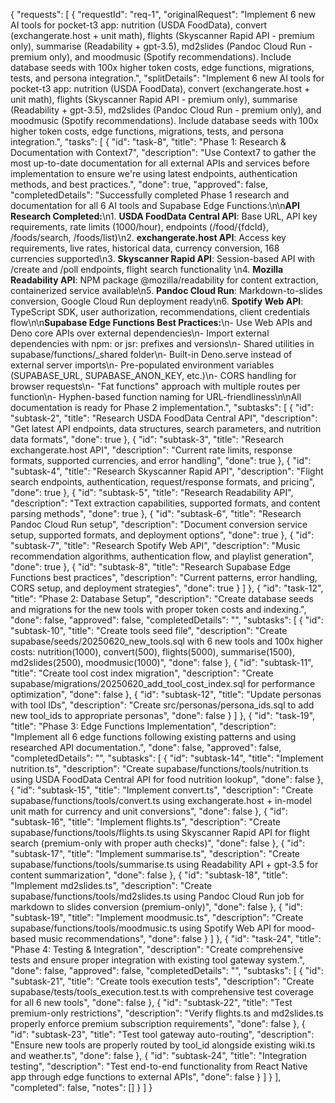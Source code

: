 {
  "requests": [
    {
      "requestId": "req-1",
      "originalRequest": "Implement 6 new AI tools for pocket-t3 app: nutrition (USDA FoodData), convert (exchangerate.host + unit math), flights (Skyscanner Rapid API - premium only), summarise (Readability + gpt-3.5), md2slides (Pandoc Cloud Run - premium only), and moodmusic (Spotify recommendations). Include database seeds with 100x higher token costs, edge functions, migrations, tests, and persona integration.",
      "splitDetails": "Implement 6 new AI tools for pocket-t3 app: nutrition (USDA FoodData), convert (exchangerate.host + unit math), flights (Skyscanner Rapid API - premium only), summarise (Readability + gpt-3.5), md2slides (Pandoc Cloud Run - premium only), and moodmusic (Spotify recommendations). Include database seeds with 100x higher token costs, edge functions, migrations, tests, and persona integration.",
      "tasks": [
        {
          "id": "task-8",
          "title": "Phase 1: Research & Documentation with Context7",
          "description": "Use Context7 to gather the most up-to-date documentation for all external APIs and services before implementation to ensure we're using latest endpoints, authentication methods, and best practices.",
          "done": true,
          "approved": false,
          "completedDetails": "Successfully completed Phase 1 research and documentation for all 6 AI tools and Supabase Edge Functions:\n\n**API Research Completed:**\n1. **USDA FoodData Central API**: Base URL, API key requirements, rate limits (1000/hour), endpoints (/food/{fdcId}, /foods/search, /foods/list)\n2. **exchangerate.host API**: Access key requirements, live rates, historical data, currency conversion, 168 currencies supported\n3. **Skyscanner Rapid API**: Session-based API with /create and /poll endpoints, flight search functionality  \n4. **Mozilla Readability API**: NPM package @mozilla/readability for content extraction, containerized service available\n5. **Pandoc Cloud Run**: Markdown-to-slides conversion, Google Cloud Run deployment ready\n6. **Spotify Web API**: TypeScript SDK, user authorization, recommendations, client credentials flow\n\n**Supabase Edge Functions Best Practices:**\n- Use Web APIs and Deno core APIs over external dependencies\n- Import external dependencies with npm: or jsr: prefixes and versions\n- Shared utilities in supabase/functions/_shared folder\n- Built-in Deno.serve instead of external server imports\n- Pre-populated environment variables (SUPABASE_URL, SUPABASE_ANON_KEY, etc.)\n- CORS handling for browser requests\n- \"Fat functions\" approach with multiple routes per function\n- Hyphen-based function naming for URL-friendliness\n\nAll documentation is ready for Phase 2 implementation.",
          "subtasks": [
            {
              "id": "subtask-2",
              "title": "Research USDA FoodData Central API",
              "description": "Get latest API endpoints, data structures, search parameters, and nutrition data formats",
              "done": true
            },
            {
              "id": "subtask-3",
              "title": "Research exchangerate.host API",
              "description": "Current rate limits, response formats, supported currencies, and error handling",
              "done": true
            },
            {
              "id": "subtask-4",
              "title": "Research Skyscanner Rapid API",
              "description": "Flight search endpoints, authentication, request/response formats, and pricing",
              "done": true
            },
            {
              "id": "subtask-5",
              "title": "Research Readability API",
              "description": "Text extraction capabilities, supported formats, and content parsing methods",
              "done": true
            },
            {
              "id": "subtask-6",
              "title": "Research Pandoc Cloud Run setup",
              "description": "Document conversion service setup, supported formats, and deployment options",
              "done": true
            },
            {
              "id": "subtask-7",
              "title": "Research Spotify Web API",
              "description": "Music recommendation algorithms, authentication flow, and playlist generation",
              "done": true
            },
            {
              "id": "subtask-8",
              "title": "Research Supabase Edge Functions best practices",
              "description": "Current patterns, error handling, CORS setup, and deployment strategies",
              "done": true
            }
          ]
        },
        {
          "id": "task-12",
          "title": "Phase 2: Database Setup",
          "description": "Create database seeds and migrations for the new tools with proper token costs and indexing.",
          "done": false,
          "approved": false,
          "completedDetails": "",
          "subtasks": [
            {
              "id": "subtask-10",
              "title": "Create tools seed file",
              "description": "Create supabase/seeds/20250620_new_tools.sql with 6 new tools and 100x higher costs: nutrition(1000), convert(500), flights(5000), summarise(1500), md2slides(2500), moodmusic(1000)",
              "done": false
            },
            {
              "id": "subtask-11",
              "title": "Create tool cost index migration",
              "description": "Create supabase/migrations/20250620_add_tool_cost_index.sql for performance optimization",
              "done": false
            },
            {
              "id": "subtask-12",
              "title": "Update personas with tool IDs",
              "description": "Create src/personas/persona_ids.sql to add new tool_ids to appropriate personas",
              "done": false
            }
          ]
        },
        {
          "id": "task-19",
          "title": "Phase 3: Edge Functions Implementation",
          "description": "Implement all 6 edge functions following existing patterns and using researched API documentation.",
          "done": false,
          "approved": false,
          "completedDetails": "",
          "subtasks": [
            {
              "id": "subtask-14",
              "title": "Implement nutrition.ts",
              "description": "Create supabase/functions/tools/nutrition.ts using USDA FoodData Central API for food nutrition lookup",
              "done": false
            },
            {
              "id": "subtask-15",
              "title": "Implement convert.ts",
              "description": "Create supabase/functions/tools/convert.ts using exchangerate.host + in-model unit math for currency and unit conversions",
              "done": false
            },
            {
              "id": "subtask-16",
              "title": "Implement flights.ts",
              "description": "Create supabase/functions/tools/flights.ts using Skyscanner Rapid API for flight search (premium-only with proper auth checks)",
              "done": false
            },
            {
              "id": "subtask-17",
              "title": "Implement summarise.ts",
              "description": "Create supabase/functions/tools/summarise.ts using Readability API + gpt-3.5 for content summarization",
              "done": false
            },
            {
              "id": "subtask-18",
              "title": "Implement md2slides.ts",
              "description": "Create supabase/functions/tools/md2slides.ts using Pandoc Cloud Run job for markdown to slides conversion (premium-only)",
              "done": false
            },
            {
              "id": "subtask-19",
              "title": "Implement moodmusic.ts",
              "description": "Create supabase/functions/tools/moodmusic.ts using Spotify Web API for mood-based music recommendations",
              "done": false
            }
          ]
        },
        {
          "id": "task-24",
          "title": "Phase 4: Testing & Integration",
          "description": "Create comprehensive tests and ensure proper integration with existing tool gateway system.",
          "done": false,
          "approved": false,
          "completedDetails": "",
          "subtasks": [
            {
              "id": "subtask-21",
              "title": "Create tools execution tests",
              "description": "Create supabase/tests/tools_execution.test.ts with comprehensive test coverage for all 6 new tools",
              "done": false
            },
            {
              "id": "subtask-22",
              "title": "Test premium-only restrictions",
              "description": "Verify flights.ts and md2slides.ts properly enforce premium subscription requirements",
              "done": false
            },
            {
              "id": "subtask-23",
              "title": "Test tool gateway auto-routing",
              "description": "Ensure new tools are properly routed by tool_id alongside existing wiki.ts and weather.ts",
              "done": false
            },
            {
              "id": "subtask-24",
              "title": "Integration testing",
              "description": "Test end-to-end functionality from React Native app through edge functions to external APIs",
              "done": false
            }
          ]
        }
      ],
      "completed": false,
      "notes": []
    }
  ]
}